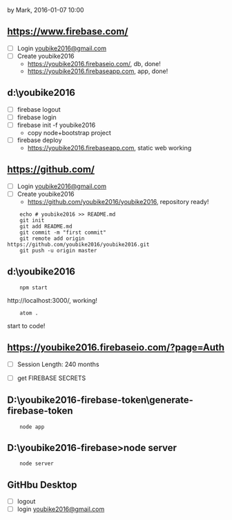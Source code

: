 by Mark, 2016-01-07 10:00

## https://www.firebase.com/

  - [ ] Login youbike2016@gmail.com
  - [ ] Create youbike2016
    -  https://youbike2016.firebaseio.com/, db, done! 
    -  https://youbike2016.firebaseapp.com, app, done! 
    
## d:\youbike2016 

  - [ ] firebase logout
  - [ ] firebase login
  - [ ] firebase init -f youbike2016
    - copy node+bootstrap project
  - [ ] firebase deploy 
    - https://youbike2016.firebaseapp.com, static web working

## https://github.com/
  - [ ] Login youbike2016@gmail.com
  - [ ] Create youbike2016
    -  https://github.com/youbike2016/youbike2016, repository ready!

```
    echo # youbike2016 >> README.md
    git init
    git add README.md
    git commit -m "first commit"
    git remote add origin https://github.com/youbike2016/youbike2016.git
    git push -u origin master
```

## d:\youbike2016 
```
    npm start
```
http://localhost:3000/, working!

```
    atom .
```
start to code!

## https://youbike2016.firebaseio.com/?page=Auth
  - [ ] Session Length: 240 months
  - [ ] get FIREBASE SECRETS


##  D:\youbike2016-firebase-token\generate-firebase-token
```
    node app
```

## D:\youbike2016-firebase>node server
```
    node server

```

## GitHbu Desktop

  - [ ] logout
  - [ ] login youbike2016@gmail.com
